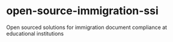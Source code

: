 # open-source-immigration-ssi
Open sourced solutions for immigration document compliance at educational institutions
